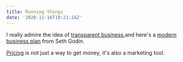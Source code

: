 ```yaml
---
title: Running things
date: '2020-11-16T19:21:16Z'
---
```


I really admire the idea of [transparent business](./transparent-businesses.md),and here's a [modern business plan](./modern-business-plan.md) from Seth Godin.

[Pricing](./pricing.md) is not just a way to get money, it's also a marketing tool.
